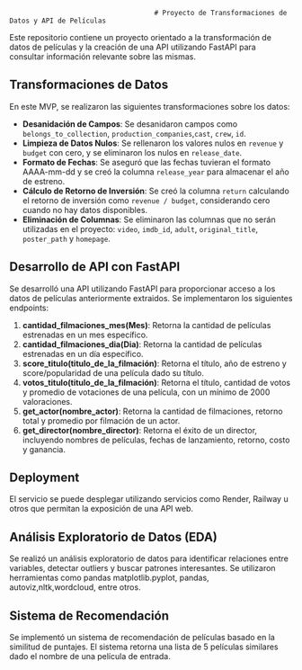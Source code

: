                                         # Proyecto de Transformaciones de Datos y API de Películas

Este repositorio contiene un proyecto orientado a la transformación de datos de películas y la creación de una API utilizando FastAPI para consultar información relevante sobre las mismas.

## Transformaciones de Datos

En este MVP, se realizaron las siguientes transformaciones sobre los datos:

- **Desanidación de Campos**: Se desanidaron campos como `belongs_to_collection`, `production_companies`,`cast`,	`crew`,	`id`.
- **Limpieza de Datos Nulos**: Se rellenaron los valores nulos en `revenue` y `budget` con cero, y se eliminaron los nulos en `release_date`.
- **Formato de Fechas**: Se aseguró que las fechas tuvieran el formato AAAA-mm-dd y se creó la columna `release_year` para almacenar el año de estreno.
- **Cálculo de Retorno de Inversión**: Se creó la columna `return` calculando el retorno de inversión como `revenue / budget`, considerando cero cuando no hay datos disponibles.
- **Eliminación de Columnas**: Se eliminaron las columnas que no serán utilizadas en el proyecto: `video`, `imdb_id`, `adult`, `original_title`, `poster_path` y `homepage`.

## Desarrollo de API con FastAPI

Se desarrolló una API utilizando FastAPI para proporcionar acceso a los datos de películas anteriormente extraidos. Se implementaron los siguientes endpoints:

1. **cantidad_filmaciones_mes(Mes)**: Retorna la cantidad de películas estrenadas en un mes específico.
2. **cantidad_filmaciones_dia(Dia)**: Retorna la cantidad de películas estrenadas en un día específico.
3. **score_titulo(titulo_de_la_filmación)**: Retorna el título, año de estreno y score/popularidad de una película dado su título.
4. **votos_titulo(titulo_de_la_filmación)**: Retorna el título, cantidad de votos y promedio de votaciones de una película, con un mínimo de 2000 valoraciones.
5. **get_actor(nombre_actor)**: Retorna la cantidad de filmaciones, retorno total y promedio por filmación de un actor.
6. **get_director(nombre_director)**: Retorna el éxito de un director, incluyendo nombres de películas, fechas de lanzamiento, retorno, costo y ganancia.

## Deployment

El servicio se puede desplegar utilizando servicios como Render, Railway u otros que permitan la exposición de una API web.

## Análisis Exploratorio de Datos (EDA)

Se realizó un análisis exploratorio de datos para identificar relaciones entre variables, detectar outliers y buscar patrones interesantes. Se utilizaron herramientas como pandas matplotlib.pyplot, pandas, autoviz,nltk,wordcloud, entre otros.

## Sistema de Recomendación

Se implementó un sistema de recomendación de películas basado en la similitud de puntajes. El sistema retorna una lista de 5 películas similares dado el nombre de una película de entrada.
